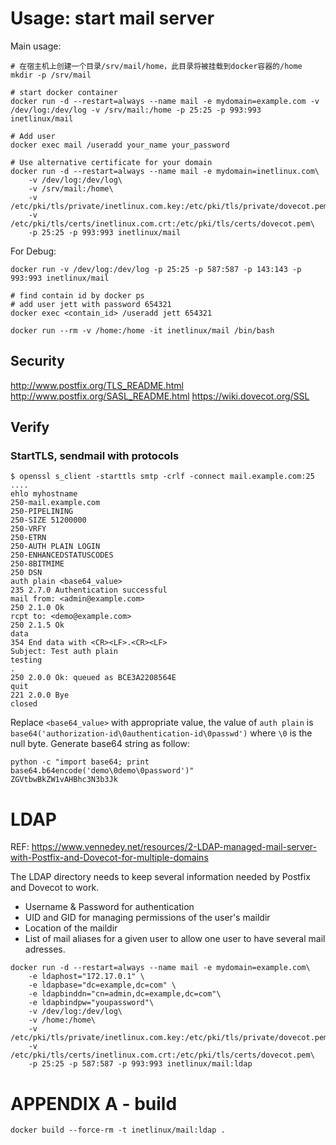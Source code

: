Usage: start mail server
========================

Main usage:

```
# 在宿主机上创建一个目录/srv/mail/home，此目录将被挂载到docker容器的/home
mkdir -p /srv/mail

# start docker container
docker run -d --restart=always --name mail -e mydomain=example.com -v /dev/log:/dev/log -v /srv/mail:/home -p 25:25 -p 993:993 inetlinux/mail

# Add user
docker exec mail /useradd your_name your_password

# Use alternative certificate for your domain
docker run -d --restart=always --name mail -e mydomain=inetlinux.com\
    -v /dev/log:/dev/log\
    -v /srv/mail:/home\
    -v /etc/pki/tls/private/inetlinux.com.key:/etc/pki/tls/private/dovecot.pem\
    -v /etc/pki/tls/certs/inetlinux.com.crt:/etc/pki/tls/certs/dovecot.pem\
    -p 25:25 -p 993:993 inetlinux/mail

```


For Debug:

```
docker run -v /dev/log:/dev/log -p 25:25 -p 587:587 -p 143:143 -p 993:993 inetlinux/mail

# find contain id by docker ps
# add user jett with password 654321
docker exec <contain_id> /useradd jett 654321

docker run --rm -v /home:/home -it inetlinux/mail /bin/bash
```


Security
--------
http://www.postfix.org/TLS_README.html
http://www.postfix.org/SASL_README.html
https://wiki.dovecot.org/SSL


Verify
------

### StartTLS, sendmail with protocols

```
$ openssl s_client -starttls smtp -crlf -connect mail.example.com:25
....
ehlo myhostname
250-mail.example.com
250-PIPELINING
250-SIZE 51200000
250-VRFY
250-ETRN
250-AUTH PLAIN LOGIN
250-ENHANCEDSTATUSCODES
250-8BITMIME
250 DSN
auth plain <base64_value>
235 2.7.0 Authentication successful
mail from: <admin@example.com>
250 2.1.0 Ok
rcpt to: <demo@example.com>
250 2.1.5 Ok
data
354 End data with <CR><LF>.<CR><LF>
Subject: Test auth plain
testing
.
250 2.0.0 Ok: queued as BCE3A2208564E
quit
221 2.0.0 Bye
closed
```

Replace `<base64_value>` with appropriate value, the value of `auth plain` is `base64('authorization-id\0authentication-id\0passwd')` where `\0` is the null byte. Generate base64 string as follow:

```
python -c "import base64; print base64.b64encode('demo\0demo\0password')"
ZGVtbwBkZW1vAHBhc3N3b3Jk
```

LDAP
====

REF: https://www.vennedey.net/resources/2-LDAP-managed-mail-server-with-Postfix-and-Dovecot-for-multiple-domains

The LDAP directory needs to keep several information needed by Postfix and Dovecot to work.

* Username & Password for authentication
* UID and GID for managing permissions of the user's maildir
* Location of the maildir
* List of mail aliases for a given user to allow one user to have several mail adresses.


```
docker run -d --restart=always --name mail -e mydomain=example.com\
    -e ldaphost="172.17.0.1" \
    -e ldapbase="dc=example,dc=com" \
    -e ldapbinddn="cn=admin,dc=example,dc=com"\
    -e ldapbindpw="youpassword"\
    -v /dev/log:/dev/log\
    -v /home:/home\
    -v /etc/pki/tls/private/inetlinux.com.key:/etc/pki/tls/private/dovecot.pem\
    -v /etc/pki/tls/certs/inetlinux.com.crt:/etc/pki/tls/certs/dovecot.pem\
    -p 25:25 -p 587:587 -p 993:993 inetlinux/mail:ldap

```

APPENDIX A - build
==================

    docker build --force-rm -t inetlinux/mail:ldap .
